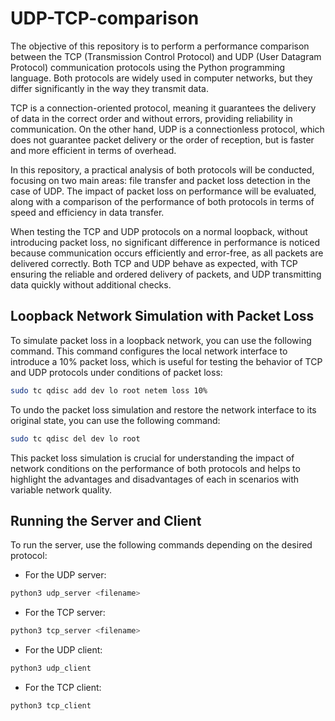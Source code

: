 # UDP-TCP-comparison

The objective of this repository is to perform a performance comparison between the TCP (Transmission Control Protocol) and UDP (User Datagram Protocol) communication protocols using the Python programming language. Both protocols are widely used in computer networks, but they differ significantly in the way they transmit data.

TCP is a connection-oriented protocol, meaning it guarantees the delivery of data in the correct order and without errors, providing reliability in communication. On the other hand, UDP is a connectionless protocol, which does not guarantee packet delivery or the order of reception, but is faster and more efficient in terms of overhead.

In this repository, a practical analysis of both protocols will be conducted, focusing on two main areas: file transfer and packet loss detection in the case of UDP. The impact of packet loss on performance will be evaluated, along with a comparison of the performance of both protocols in terms of speed and efficiency in data transfer.

When testing the TCP and UDP protocols on a normal loopback, without introducing packet loss, no significant difference in performance is noticed because communication occurs efficiently and error-free, as all packets are delivered correctly. Both TCP and UDP behave as expected, with TCP ensuring the reliable and ordered delivery of packets, and UDP transmitting data quickly without additional checks.

## Loopback Network Simulation with Packet Loss

To simulate packet loss in a loopback network, you can use the following command. This command configures the local network interface to introduce a 10% packet loss, which is useful for testing the behavior of TCP and UDP protocols under conditions of packet loss:

```bash
sudo tc qdisc add dev lo root netem loss 10%
```

To undo the packet loss simulation and restore the network interface to its original state, you can use the following command:

```bash
sudo tc qdisc del dev lo root
```

This packet loss simulation is crucial for understanding the impact of network conditions on the performance of both protocols and helps to highlight the advantages and disadvantages of each in scenarios with variable network quality.

## Running the Server and Client

To run the server, use the following commands depending on the desired protocol:

- For the UDP server:
  
```bash
python3 udp_server <filename>
```

- For the TCP server:
  
```bash
python3 tcp_server <filename>
```

- For the UDP client:
  
```bash
python3 udp_client 
```

- For the TCP client:
  
```bash
python3 tcp_client 
```